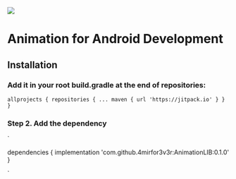 [![](https://jitpack.io/v/4mirfor3v3r/AnimationLIB.svg)](https://jitpack.io/#4mirfor3v3r/AnimationLIB)

# Animation for Android Development

## Installation

 ### Add it in your root build.gradle at the end of repositories:
 `
	allprojects {
		repositories {
			...
			maven { url 'https://jitpack.io' }
		}
	} 	
`
### Step 2. Add the dependency
`

 dependencies {
	        implementation 'com.github.4mirfor3v3r:AnimationLIB:0.1.0'
	}
	
`
